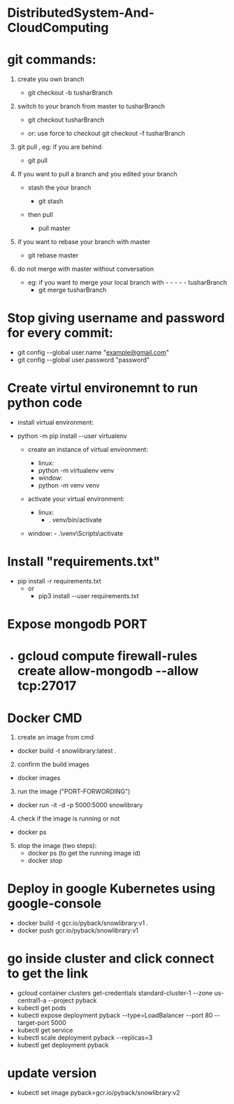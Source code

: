 # DistributedSystem-And-CloudComputing
# git commands:
1. create you own branch
    - git checkout -b tusharBranch

2. switch to your branch from master to tusharBranch
    - git checkout tusharBranch
    
    - or: use force to checkout
        git checkout -f tusharBranch

3. git pull , eg: if you are behind
    - git pull

4. If you want to pull a branch and you edited your branch

    - stash the your branch   
         - git stash
         
    - then pull
        - pull master

5. if you want to rebase your branch with master
    - git rebase master


6. do not merge with master without conversation
    - eg: if you want to merge your local branch with - - - -    - tusharBranch
        - git merge tusharBranch
# Stop giving username and password for every commit:
- git config --global user.name "example@gmail.com"
- git config --global user.password "password"
# Create virtul environemnt to run python code
- install virtual environment:
- python -m pip  install --user  virtualenv

    - create an instance of virtual environment:
        - linux:
        - python -m virtualenv venv
        - window:
        - python -m venv venv
        
     - activate your virtual environment:
        - linux:
            - . venv/bin/activate
    - window:
          - .\venv\Scripts\activate

# Install "requirements.txt"
- pip install -r requirements.txt
    - or
        - pip3 install --user requirements.txt

# Expose mongodb PORT
 - # gcloud compute firewall-rules create allow-mongodb --allow tcp:27017


# Docker CMD
1. create an image from cmd
- docker build -t snowlibrary:latest .
2. confirm the build images
- docker images
3. run the image ("PORT-FORWORDING")
- docker run -it -d -p 5000:5000 snowlibrary
4. check if the image is running or not
- docker ps
5. stop the image (two steps):
    - docker ps (to get the running image id)
    - docker stop <imges-id>

# Deploy in google Kubernetes using google-console
- docker build -t gcr.io/pyback/snowlibrary:v1 .
- docker push gcr.io/pyback/snowlibrary:v1
# go inside cluster and click connect to get the link
- gcloud container clusters get-credentials standard-cluster-1 --zone us-central1-a --project pyback
- kubectl get pods
- kubectl expose deployment pyback --type=LoadBalancer --port 80 --target-port 5000
- kubectl get service
- kubectl scale deployment pyback --replicas=3
- kubectl get deployment pyback
# update version
- kubectl set image pyback=gcr.io/pyback/snowlibrary:v2